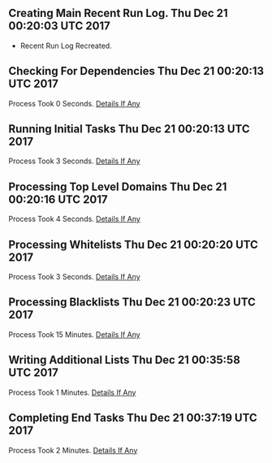## Creating Main Recent Run Log. Thu Dec 21 00:20:03 UTC 2017
* Recent Run Log Recreated.
## Checking For Dependencies Thu Dec 21 00:20:13 UTC 2017
Process Took 0 Seconds.
[Details If Any](https://github.com/deathbybandaid/piholeparser/blob/master/RecentRunLogs/TopLevelScripts/05-Checking-For-Dependencies.md)

## Running Initial Tasks Thu Dec 21 00:20:13 UTC 2017
Process Took 3 Seconds.
[Details If Any](https://github.com/deathbybandaid/piholeparser/blob/master/RecentRunLogs/TopLevelScripts/10-Running-Initial-Tasks.md)

## Processing Top Level Domains Thu Dec 21 00:20:16 UTC 2017
Process Took 4 Seconds.
[Details If Any](https://github.com/deathbybandaid/piholeparser/blob/master/RecentRunLogs/TopLevelScripts/15-Processing-Top-Level-Domains.md)

## Processing Whitelists Thu Dec 21 00:20:20 UTC 2017
Process Took 3 Seconds.
[Details If Any](https://github.com/deathbybandaid/piholeparser/blob/master/RecentRunLogs/TopLevelScripts/25-Processing-Whitelists.md)

## Processing Blacklists Thu Dec 21 00:20:23 UTC 2017
Process Took 15 Minutes.
[Details If Any](https://github.com/deathbybandaid/piholeparser/blob/master/RecentRunLogs/TopLevelScripts/30-Processing-Blacklists.md)

## Writing Additional Lists Thu Dec 21 00:35:58 UTC 2017
Process Took 1 Minutes.
[Details If Any](https://github.com/deathbybandaid/piholeparser/blob/master/RecentRunLogs/TopLevelScripts/60-Writing-Additional-Lists.md)

## Completing End Tasks Thu Dec 21 00:37:19 UTC 2017
Process Took 2 Minutes.
[Details If Any](https://github.com/deathbybandaid/piholeparser/blob/master/RecentRunLogs/TopLevelScripts/90-Completing-End-Tasks.md)

